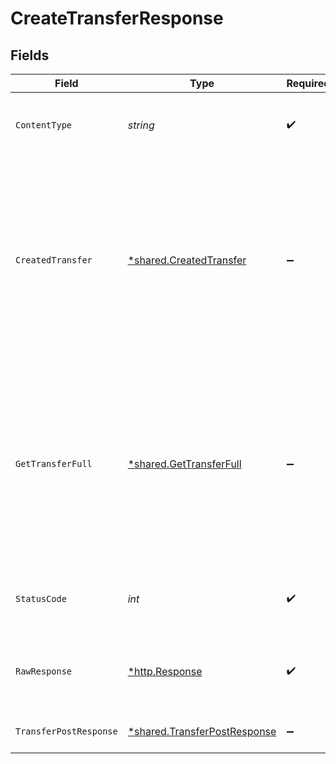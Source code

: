 # CreateTransferResponse


## Fields

| Field                                                                                                                                                               | Type                                                                                                                                                                | Required                                                                                                                                                            | Description                                                                                                                                                         |
| ------------------------------------------------------------------------------------------------------------------------------------------------------------------- | ------------------------------------------------------------------------------------------------------------------------------------------------------------------- | ------------------------------------------------------------------------------------------------------------------------------------------------------------------- | ------------------------------------------------------------------------------------------------------------------------------------------------------------------- |
| `ContentType`                                                                                                                                                       | *string*                                                                                                                                                            | :heavy_check_mark:                                                                                                                                                  | HTTP response content type for this operation                                                                                                                       |
| `CreatedTransfer`                                                                                                                                                   | [*shared.CreatedTransfer](../../../pkg/models/shared/createdtransfer.md)                                                                                            | :heavy_minus_sign:                                                                                                                                                  | A transfer was successfully created but an error occurred while generating the synchronous response. The asynchronous response object will be returned.             |
| `GetTransferFull`                                                                                                                                                   | [*shared.GetTransferFull](../../../pkg/models/shared/gettransferfull.md)                                                                                            | :heavy_minus_sign:                                                                                                                                                  | A transfer was successfully created but a timeout occurred while waiting for a synchronous response. Rail-specific details may be missing from the response object. |
| `StatusCode`                                                                                                                                                        | *int*                                                                                                                                                               | :heavy_check_mark:                                                                                                                                                  | HTTP response status code for this operation                                                                                                                        |
| `RawResponse`                                                                                                                                                       | [*http.Response](https://pkg.go.dev/net/http#Response)                                                                                                              | :heavy_check_mark:                                                                                                                                                  | Raw HTTP response; suitable for custom response parsing                                                                                                             |
| `TransferPostResponse`                                                                                                                                              | [*shared.TransferPostResponse](../../../pkg/models/shared/transferpostresponse.md)                                                                                  | :heavy_minus_sign:                                                                                                                                                  | Successfully created a transfer                                                                                                                                     |